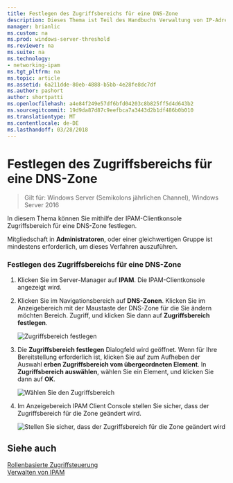 ```yaml
---
title: Festlegen des Zugriffsbereichs für eine DNS-Zone
description: Dieses Thema ist Teil des Handbuchs Verwaltung von IP-Adressverwaltung (IPAM) in Windows Server2016.
manager: brianlic
ms.custom: na
ms.prod: windows-server-threshold
ms.reviewer: na
ms.suite: na
ms.technology:
- networking-ipam
ms.tgt_pltfrm: na
ms.topic: article
ms.assetid: 6a211dde-80eb-4888-b5bb-4e28fe8dc7df
ms.author: pashort
author: shortpatti
ms.openlocfilehash: a4e84f249e57df6bfd04203c8b825ff5d4d643b2
ms.sourcegitcommit: 19d9da87d87c9eefbca7a3443d2b1df486b0b010
ms.translationtype: MT
ms.contentlocale: de-DE
ms.lasthandoff: 03/28/2018
---
```

# <a name="set-access-scope-for-a-dns-zone"></a>Festlegen des Zugriffsbereichs für eine DNS-Zone

>Gilt für: Windows Server (Semikolons jährlichen Channel), Windows Server 2016

In diesem Thema können Sie mithilfe der IPAM-Clientkonsole Zugriffsbereich für eine DNS-Zone festlegen.  
  
Mitgliedschaft in **Administratoren**, oder einer gleichwertigen Gruppe ist mindestens erforderlich, um dieses Verfahren auszuführen.  
  
### <a name="to-set-the-access-scope-for-a-dns-zone"></a>Festlegen des Zugriffsbereichs für eine DNS-Zone  
  
1.  Klicken Sie im Server-Manager auf **IPAM**. Die IPAM-Clientkonsole angezeigt wird.  
  
2.  Klicken Sie im Navigationsbereich auf **DNS-Zonen**. Klicken Sie im Anzeigebereich mit der Maustaste der DNS-Zone für die Sie ändern möchten Bereich. Zugriff, und klicken Sie dann auf **Zugriffsbereich festlegen**.  
  
    ![Zugriffsbereich festlegen](../../media/Set-Access-Scope-for-a-DNS-Zone/ipam_SetAccessScopeOfZone_02.jpg)  
  
3.  Die **Zugriffsbereich festlegen** Dialogfeld wird geöffnet. Wenn für Ihre Bereitstellung erforderlich ist, klicken Sie auf zum Aufheben der Auswahl **erben Zugriffsbereich vom übergeordneten Element**. In **Zugriffsbereich auswählen**, wählen Sie ein Element, und klicken Sie dann auf **OK**.  
  
    ![Wählen Sie den Zugriffsbereich](../../media/Set-Access-Scope-for-a-DNS-Zone/ipam_SetAccessScopeOfZone_03.jpg)  
  
4.  Im Anzeigebereich IPAM Client Console stellen Sie sicher, dass der Zugriffsbereich für die Zone geändert wird.  
  
    ![Stellen Sie sicher, dass der Zugriffsbereich für die Zone geändert wird](../../media/Set-Access-Scope-for-a-DNS-Zone/ipam_SetAccessScopeOfZone_04.jpg)  
  
## <a name="see-also"></a>Siehe auch  
[Rollenbasierte Zugriffsteuerung](Role-based-Access-Control.md)  
[Verwalten von IPAM](Manage-IPAM.md)  
  


